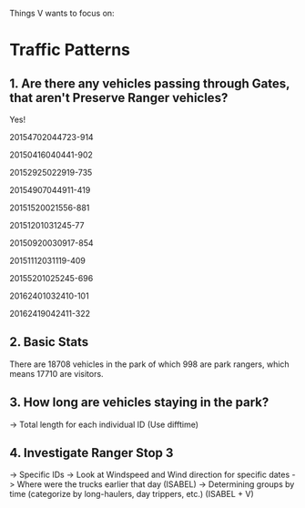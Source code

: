 Things V wants to focus on: 

# **Traffic Patterns**

## **1. Are there any vehicles passing through Gates, that aren't Preserve Ranger vehicles?**

Yes! 

20154702044723-914

20150416040441-902

20152925022919-735

20154907044911-419

20151520021556-881

20151201031245-77

20150920030917-854

20151112031119-409

20155201025245-696

20162401032410-101

20162419042411-322

## **2. Basic Stats**

There are 18708 vehicles in the park of which 998 are park rangers, which means 17710 are visitors. 

## **3. How long are vehicles staying in the park?**

-> Total length for each individual ID (Use difftime)

## **4. Investigate Ranger Stop 3**
-> Specific IDs 
-> Look at Windspeed and Wind direction for specific dates
-> Where were the trucks earlier that day (ISABEL)
-> Determining groups by time (categorize by long-haulers, day trippers, etc.) (ISABEL + V)